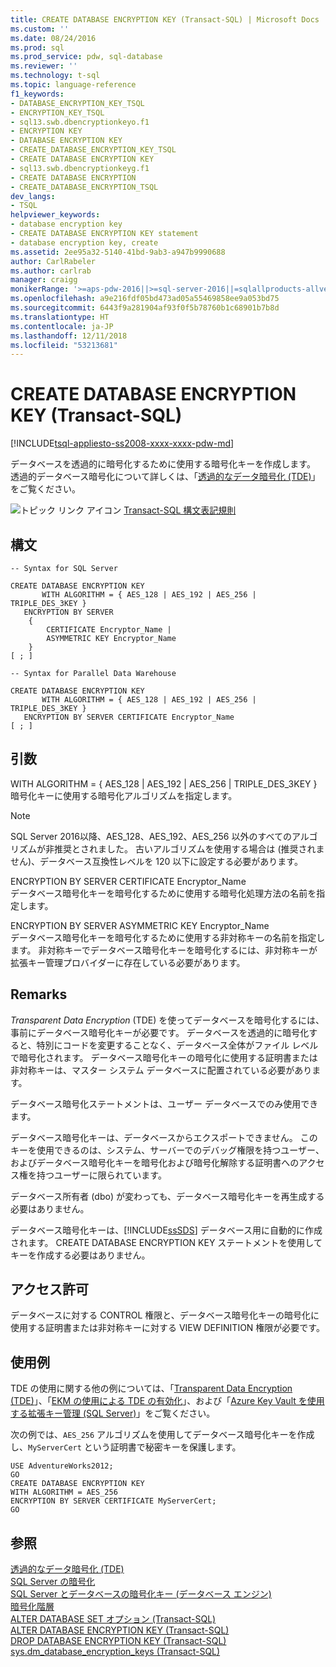 ```yaml
---
title: CREATE DATABASE ENCRYPTION KEY (Transact-SQL) | Microsoft Docs
ms.custom: ''
ms.date: 08/24/2016
ms.prod: sql
ms.prod_service: pdw, sql-database
ms.reviewer: ''
ms.technology: t-sql
ms.topic: language-reference
f1_keywords:
- DATABASE_ENCRYPTION_KEY_TSQL
- ENCRYPTION_KEY_TSQL
- sql13.swb.dbencryptionkeyo.f1
- ENCRYPTION KEY
- DATABASE ENCRYPTION KEY
- CREATE_DATABASE_ENCRYPTION_KEY_TSQL
- CREATE DATABASE ENCRYPTION KEY
- sql13.swb.dbencryptionkeyg.f1
- CREATE DATABASE ENCRYPTION
- CREATE_DATABASE_ENCRYPTION_TSQL
dev_langs:
- TSQL
helpviewer_keywords:
- database encryption key
- CREATE DATABASE ENCRYPTION KEY statement
- database encryption key, create
ms.assetid: 2ee95a32-5140-41bd-9ab3-a947b9990688
author: CarlRabeler
ms.author: carlrab
manager: craigg
monikerRange: '>=aps-pdw-2016||>=sql-server-2016||=sqlallproducts-allversions||>=sql-server-linux-2017||=azuresqldb-mi-current'
ms.openlocfilehash: a9e216fdf05bd473ad05a55469858ee9a053bd75
ms.sourcegitcommit: 6443f9a281904af93f0f5b78760b1c68901b7b8d
ms.translationtype: HT
ms.contentlocale: ja-JP
ms.lasthandoff: 12/11/2018
ms.locfileid: "53213681"
---
```

# <a name="create-database-encryption-key-transact-sql"></a>CREATE DATABASE ENCRYPTION KEY (Transact-SQL)
[!INCLUDE[tsql-appliesto-ss2008-xxxx-xxxx-pdw-md](../../includes/tsql-appliesto-ss2008-xxxx-xxxx-pdw-md.md)]

 データベースを透過的に暗号化するために使用する暗号化キーを作成します。 透過的データベース暗号化について詳しくは、「[透過的なデータ暗号化 &#40;TDE&#41;](../../relational-databases/security/encryption/transparent-data-encryption.md)」をご覧ください。  
  
![トピック リンク アイコン](../../database-engine/configure-windows/media/topic-link.gif "トピック リンク アイコン") [Transact-SQL 構文表記規則](../../t-sql/language-elements/transact-sql-syntax-conventions-transact-sql.md)  
  
## <a name="syntax"></a>構文  
  
```  
-- Syntax for SQL Server  

CREATE DATABASE ENCRYPTION KEY  
       WITH ALGORITHM = { AES_128 | AES_192 | AES_256 | TRIPLE_DES_3KEY }  
   ENCRYPTION BY SERVER   
    {  
        CERTIFICATE Encryptor_Name |  
        ASYMMETRIC KEY Encryptor_Name  
    }  
[ ; ]  
```  
  
```  
-- Syntax for Parallel Data Warehouse  

CREATE DATABASE ENCRYPTION KEY  
       WITH ALGORITHM = { AES_128 | AES_192 | AES_256 | TRIPLE_DES_3KEY }  
   ENCRYPTION BY SERVER CERTIFICATE Encryptor_Name   
[ ; ]  
```  
  
## <a name="arguments"></a>引数  
WITH ALGORITHM = { AES_128 | AES_192 | AES_256 | TRIPLE_DES_3KEY  }  
暗号化キーに使用する暗号化アルゴリズムを指定します。   
> [!NOTE]
>    SQL Server 2016以降、AES_128、AES_192、AES_256 以外のすべてのアルゴリズムが非推奨とされました。 古いアルゴリズムを使用する場合は (推奨されません)、データベース互換性レベルを 120 以下に設定する必要があります。  
  
ENCRYPTION BY SERVER CERTIFICATE Encryptor_Name  
データベース暗号化キーを暗号化するために使用する暗号化処理方法の名前を指定します。  
  
ENCRYPTION BY SERVER ASYMMETRIC KEY Encryptor_Name  
データベース暗号化キーを暗号化するために使用する非対称キーの名前を指定します。 非対称キーでデータベース暗号化キーを暗号化するには、非対称キーが拡張キー管理プロバイダーに存在している必要があります。  
  
## <a name="remarks"></a>Remarks  
*Transparent Data Encryption* (TDE) を使ってデータベースを暗号化するには、事前にデータベース暗号化キーが必要です。 データベースを透過的に暗号化すると、特別にコードを変更することなく、データベース全体がファイル レベルで暗号化されます。 データベース暗号化キーの暗号化に使用する証明書または非対称キーは、マスター システム データベースに配置されている必要があります。  
  
データベース暗号化ステートメントは、ユーザー データベースでのみ使用できます。  
  
データベース暗号化キーは、データベースからエクスポートできません。 このキーを使用できるのは、システム、サーバーでのデバッグ権限を持つユーザー、およびデータベース暗号化キーを暗号化および暗号化解除する証明書へのアクセス権を持つユーザーに限られています。  
  
データベース所有者 (dbo) が変わっても、データベース暗号化キーを再生成する必要はありません。  
  
データベース暗号化キーは、[!INCLUDE[ssSDS](../../includes/sssds-md.md)] データベース用に自動的に作成されます。 CREATE DATABASE ENCRYPTION KEY ステートメントを使用してキーを作成する必要はありません。  
  
## <a name="permissions"></a>アクセス許可  
データベースに対する CONTROL 権限と、データベース暗号化キーの暗号化に使用する証明書または非対称キーに対する VIEW DEFINITION 権限が必要です。  
  
## <a name="examples"></a>使用例  
TDE の使用に関する他の例については、「[Transparent Data Encryption &#40;TDE&#41;](../../relational-databases/security/encryption/transparent-data-encryption.md)」、「[EKM の使用による TDE の有効化](../../relational-databases/security/encryption/enable-tde-on-sql-server-using-ekm.md)」、および「[Azure Key Vault を使用する拡張キー管理 &#40;SQL Server&#41;](../../relational-databases/security/encryption/extensible-key-management-using-azure-key-vault-sql-server.md)」をご覧ください。  
  
次の例では、`AES_256` アルゴリズムを使用してデータベース暗号化キーを作成し、`MyServerCert` という証明書で秘密キーを保護します。  
  
```  
USE AdventureWorks2012;  
GO  
CREATE DATABASE ENCRYPTION KEY  
WITH ALGORITHM = AES_256  
ENCRYPTION BY SERVER CERTIFICATE MyServerCert;  
GO  
```  
  
## <a name="see-also"></a>参照  
[透過的なデータ暗号化 &#40;TDE&#41;](../../relational-databases/security/encryption/transparent-data-encryption.md)   
[SQL Server の暗号化](../../relational-databases/security/encryption/sql-server-encryption.md)   
[SQL Server とデータベースの暗号化キー &#40;データベース エンジン&#41;](../../relational-databases/security/encryption/sql-server-and-database-encryption-keys-database-engine.md)   
[暗号化階層](../../relational-databases/security/encryption/encryption-hierarchy.md)   
[ALTER DATABASE SET オプション &#40;Transact-SQL&#41;](../../t-sql/statements/alter-database-transact-sql-set-options.md)   
[ALTER DATABASE ENCRYPTION KEY &#40;Transact-SQL&#41;](../../t-sql/statements/alter-database-encryption-key-transact-sql.md)   
[DROP DATABASE ENCRYPTION KEY &#40;Transact-SQL&#41;](../../t-sql/statements/drop-database-encryption-key-transact-sql.md)   
[sys.dm_database_encryption_keys &#40;Transact-SQL&#41;](../../relational-databases/system-dynamic-management-views/sys-dm-database-encryption-keys-transact-sql.md)  
    
